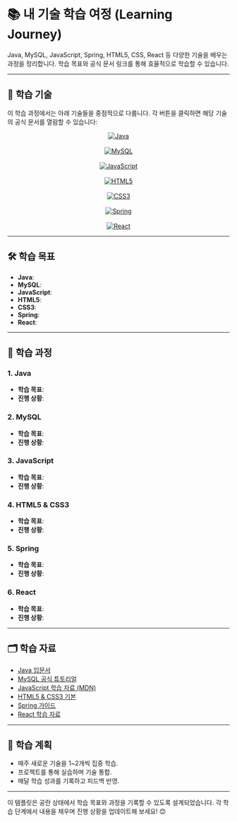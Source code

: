 # 📚 내 기술 학습 여정 (Learning Journey)

Java, MySQL, JavaScript, Spring, HTML5, CSS, React 등 다양한 기술을 배우는 과정을 정리합니다. 학습 목표와 공식 문서 링크를 통해 효율적으로 학습할 수 있습니다.

---

## 🌟 학습 기술
이 학습 과정에서는 아래 기술들을 중점적으로 다룹니다. 각 버튼을 클릭하면 해당 기술의 공식 문서를 열람할 수 있습니다:

<div align="center">
  <a href="https://docs.oracle.com/en/java/" target="_blank">
    <img src="https://img.shields.io/badge/Java-ED8B00?style=for-the-badge&logo=java&logoColor=white" alt="Java">
  </a>
  <br><br>
  <a href="https://dev.mysql.com/doc/" target="_blank">
    <img src="https://img.shields.io/badge/MySQL-4479A1?style=for-the-badge&logo=mysql&logoColor=white" alt="MySQL">
  </a>
  <br><br>
  <a href="https://developer.mozilla.org/ko/docs/Web/JavaScript" target="_blank">
    <img src="https://img.shields.io/badge/JavaScript-F7DF1E?style=for-the-badge&logo=javascript&logoColor=black" alt="JavaScript">
  </a>
  <br><br>
  <a href="https://developer.mozilla.org/ko/docs/Web/HTML" target="_blank">
    <img src="https://img.shields.io/badge/HTML5-E34F26?style=for-the-badge&logo=html5&logoColor=white" alt="HTML5">
  </a>
  <br><br>
  <a href="https://developer.mozilla.org/ko/docs/Web/CSS" target="_blank">
    <img src="https://img.shields.io/badge/CSS3-1572B6?style=for-the-badge&logo=css3&logoColor=white" alt="CSS3">
  </a>
  <br><br>
  <a href="https://spring.io/docs" target="_blank">
    <img src="https://img.shields.io/badge/Spring-6DB33F?style=for-the-badge&logo=spring&logoColor=white" alt="Spring">
  </a>
  <br><br>
  <a href="https://reactjs.org/docs/" target="_blank">
    <img src="https://img.shields.io/badge/React-61DAFB?style=for-the-badge&logo=react&logoColor=black" alt="React">
  </a>
</div>

---

## 🛠 학습 목표
- **Java**: 
- **MySQL**: 
- **JavaScript**: 
- **HTML5**: 
- **CSS3**: 
- **Spring**: 
- **React**: 

---

## 📖 학습 과정

### 1. Java
- **학습 목표**: 
- **진행 상황**: 

### 2. MySQL
- **학습 목표**: 
- **진행 상황**: 

### 3. JavaScript
- **학습 목표**: 
- **진행 상황**: 

### 4. HTML5 & CSS3
- **학습 목표**: 
- **진행 상황**: 

### 5. Spring
- **학습 목표**: 
- **진행 상황**: 

### 6. React
- **학습 목표**: 
- **진행 상황**: 

---

## 🗂 학습 자료
- [Java 입문서](https://docs.oracle.com/en/java/)
- [MySQL 공식 튜토리얼](https://dev.mysql.com/doc/)
- [JavaScript 학습 자료 (MDN)](https://developer.mozilla.org/ko/docs/Web/JavaScript)
- [HTML5 & CSS3 기본](https://developer.mozilla.org/ko/docs/Web/HTML)
- [Spring 가이드](https://spring.io/guides)
- [React 학습 자료](https://reactjs.org/docs/)

---

## 🎯 학습 계획
- 매주 새로운 기술을 1~2개씩 집중 학습.
- 프로젝트를 통해 실습하며 기술 통합.
- 매달 학습 성과를 기록하고 피드백 반영.

---

이 템플릿은 공란 상태에서 학습 목표와 과정을 기록할 수 있도록 설계되었습니다. 각 학습 단계에서 내용을 채우며 진행 상황을 업데이트해 보세요! 😊

